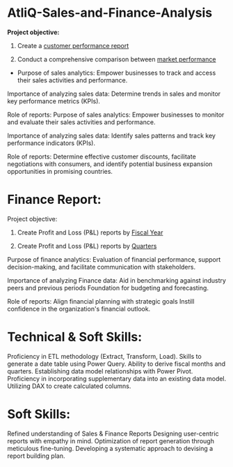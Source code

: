 # AtliQ-Sales-and-Finance-Analysis

**Project objective:**

1. Create a [customer performance report](https://github.com/lohitha-mada/AtliQ-Sales-and-Finance-Analysis/blob/main/Customer%20Net%20Sales%20Performance%20Report.pdf)

2. Conduct a comprehensive comparison between [market performance](https://github.com/lohitha-mada/AtliQ-Sales-and-Finance-Analysis/blob/main/Market%20Performance%20Report.pdf)

* Purpose of sales analytics: Empower businesses to track and access their sales activities and performance.

Importance of analyzing sales data: Determine trends in sales and monitor key performance metrics (KPIs).

Role of reports: Purpose of sales analytics: Empower businesses to monitor and evaluate their sales activities and performance.

Importance of analyzing sales data: Identify sales patterns and track key performance indicators (KPIs).

Role of reports: Determine effective customer discounts, facilitate negotiations with consumers, and identify potential business expansion opportunities in promising countries.

# Finance Report:
Project objective:

1. Create Profit and Loss (P&L) reports by [Fiscal Year](https://github.com/lohitha-mada/AtliQ-Sales-and-Finance-Analysis/blob/main/Profit%20%26%20Loss%20report%20by%20Fiscal%20Year.pdf)

2. Create Profit and Loss (P&L) reports by [Quarters](https://github.com/lohitha-mada/AtliQ-Sales-and-Finance-Analysis/blob/main/Profit%20%26%20Loss%20report%20by%20Months.pdf)

Purpose of finance analytics: Evaluation of financial performance, support decision-making, and facilitate communication with stakeholders.

Importance of analyzing Finance data: Aid in benchmarking against industry peers and previous periods Foundation for budgeting and forecasting.

Role of reports: Align financial planning with strategic goals Instill confidence in the organization's financial outlook.

# Technical & Soft Skills:
 Proficiency in ETL methodology (Extract, Transform, Load).
 Skills to generate a date table using Power Query.
 Ability to derive fiscal months and quarters.
 Establishing data model relationships with Power Pivot.
 Proficiency in incorporating supplementary data into an existing data model.
 Utilizing DAX to create calculated columns.

# Soft Skills:
 Refined understanding of Sales & Finance Reports
 Designing user-centric reports with empathy in mind.
 Optimization of report generation through meticulous fine-tuning.
 Developing a systematic approach to devising a report building plan.
